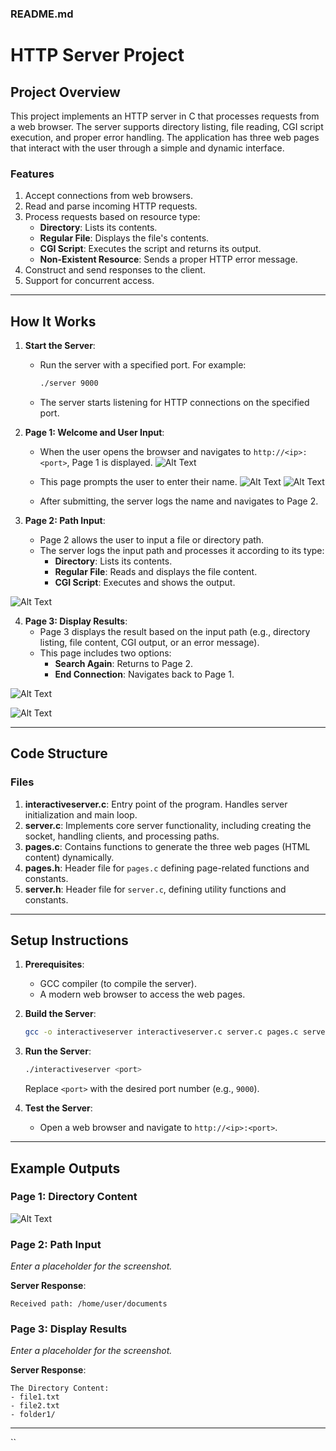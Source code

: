 ### README.md

# HTTP Server Project

## Project Overview

This project implements an HTTP server in C that processes requests from a web browser. The server supports directory listing, file reading, CGI script execution, and proper error handling. The application has three web pages that interact with the user through a simple and dynamic interface.

### Features
1. Accept connections from web browsers.
2. Read and parse incoming HTTP requests.
3. Process requests based on resource type:
   - **Directory**: Lists its contents.
   - **Regular File**: Displays the file's contents.
   - **CGI Script**: Executes the script and returns its output.
   - **Non-Existent Resource**: Sends a proper HTTP error message.
4. Construct and send responses to the client.
5. Support for concurrent access.

---

## How It Works

1. **Start the Server**:
   - Run the server with a specified port. For example:
     ```bash
     ./server 9000
     ```
   - The server starts listening for HTTP connections on the specified port.

2. **Page 1: Welcome and User Input**:
   - When the user opens the browser and navigates to `http://<ip>:<port>`, Page 1 is displayed.
![Alt Text](web_photos/page0.png)
   - This page prompts the user to enter their name.
![Alt Text](web_photos/page1.png)
![Alt Text](server_photos/response1.png)

   - After submitting, the server logs the name and navigates to Page 2.



3. **Page 2: Path Input**:
   - Page 2 allows the user to input a file or directory path.
   - The server logs the input path and processes it according to its type:
     - **Directory**: Lists its contents.
     - **Regular File**: Reads and displays the file content.
     - **CGI Script**: Executes and shows the output.

![Alt Text](web_photos/page2.png)

4. **Page 3: Display Results**:
   - Page 3 displays the result based on the input path (e.g., directory listing, file content, CGI output, or an error message).
   - This page includes two options:
     - **Search Again**: Returns to Page 2.
     - **End Connection**: Navigates back to Page 1.

![Alt Text](web_photos/page3.png)

![Alt Text](server_photos/response3.png)

---

## Code Structure

### Files
1. **interactiveserver.c**: Entry point of the program. Handles server initialization and main loop.
2. **server.c**: Implements core server functionality, including creating the socket, handling clients, and processing paths.
3. **pages.c**: Contains functions to generate the three web pages (HTML content) dynamically.
4. **pages.h**: Header file for `pages.c` defining page-related functions and constants.
5. **server.h**: Header file for `server.c`, defining utility functions and constants.

---

## Setup Instructions

1. **Prerequisites**:
   - GCC compiler (to compile the server).
   - A modern web browser to access the web pages.

2. **Build the Server**:
   ```bash
   gcc -o interactiveserver interactiveserver.c server.c pages.c server.h pages.h
   ```

3. **Run the Server**:
   ```bash
   ./interactiveserver <port>
   ```
   Replace `<port>` with the desired port number (e.g., `9000`).

4. **Test the Server**:
   - Open a web browser and navigate to `http://<ip>:<port>`.

---

## Example Outputs

### Page 1: Directory Content 
![Alt Text](Examples_photos/DirectoryContent1.png)


### Page 2: Path Input
_Enter a placeholder for the screenshot._

**Server Response**:
```
Received path: /home/user/documents
```

### Page 3: Display Results
_Enter a placeholder for the screenshot._

**Server Response**:
```
The Directory Content:
- file1.txt
- file2.txt
- folder1/
```

---
``
